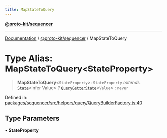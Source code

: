 ```yaml
---
title: MapStateToQuery
---
```


[**@proto-kit/sequencer**](../README.md)

***

[Documentation](../../../README.md) / [@proto-kit/sequencer](../README.md) / MapStateToQuery

# Type Alias: MapStateToQuery\<StateProperty\>

> **MapStateToQuery**\<`StateProperty`\>: `StateProperty` *extends* [`State`](../../protocol/classes/State.md)\<infer Value\> ? [`QueryGetterState`](../interfaces/QueryGetterState.md)\<`Value`\> : `never`

Defined in: [packages/sequencer/src/helpers/query/QueryBuilderFactory.ts:40](https://github.com/proto-kit/framework/blob/4d6b3b6da51b3edee0fbf25ce72c1f59ec61e891/packages/sequencer/src/helpers/query/QueryBuilderFactory.ts#L40)

## Type Parameters

• **StateProperty**
